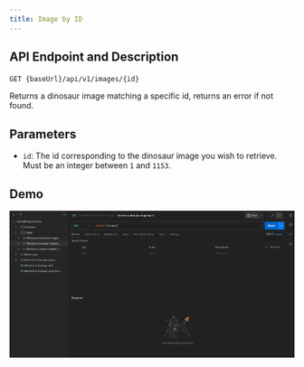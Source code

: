 ```yaml
---
title: Image by ID
---
```


## API Endpoint and Description

`GET {baseUrl}/api/v1/images/{id}`

Returns a dinosaur image matching a specific id, returns an error if not found.

## Parameters

-   `id`: The id corresponding to the dinosaur image you wish to retrieve. Must be an integer between `1` and `1153`.

## Demo

![Demo](../../public/endpoints/imagesByID.gif)
